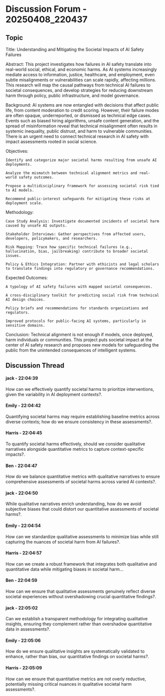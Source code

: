# Discussion Forum - 20250408_220437

## Topic

Title: Understanding and Mitigating the Societal Impacts of AI Safety Failures

Abstract:
This project investigates how failures in AI safety translate into real-world social, ethical, and economic harms. As AI systems increasingly mediate access to information, justice, healthcare, and employment, even subtle misalignments or vulnerabilities can scale rapidly, affecting millions. This research will map the causal pathways from technical AI failures to societal consequences, and develop strategies for reducing downstream harm through policy, public infrastructure, and model governance.

Background:
AI systems are now entangled with decisions that affect public life, from content moderation to credit scoring. However, their failure modes are often opaque, underreported, or dismissed as technical edge cases. Events such as biased hiring algorithms, unsafe content generation, and the spread of misinformation reveal that technical misalignment often results in systemic inequality, public distrust, and harm to vulnerable communities. There is an urgent need to connect technical research in AI safety with impact assessments rooted in social science.

Objectives:

    Identify and categorize major societal harms resulting from unsafe AI deployments.

    Analyze the mismatch between technical alignment metrics and real-world safety outcomes.

    Propose a multidisciplinary framework for assessing societal risk tied to AI models.

    Recommend public-interest safeguards for mitigating these risks at deployment scale.

Methodology:

    Case Study Analysis: Investigate documented incidents of societal harm caused by unsafe AI outputs.

    Stakeholder Interviews: Gather perspectives from affected users, developers, policymakers, and researchers.

    Risk Mapping: Trace how specific technical failures (e.g., hallucination, bias, jailbreaking) contribute to broader societal issues.

    Policy & Ethics Integration: Partner with ethicists and legal scholars to translate findings into regulatory or governance recommendations.

Expected Outcomes:

    A typology of AI safety failures with mapped societal consequences.

    A cross-disciplinary toolkit for predicting social risk from technical AI design choices.

    Policy briefs and recommendations for standards organizations and regulators.

    Improved protocols for public-facing AI systems, particularly in sensitive domains.

Conclusion:
Technical alignment is not enough if models, once deployed, harm individuals or communities. This project puts societal impact at the center of AI safety research and proposes new models for safeguarding the public from the unintended consequences of intelligent systems.

## Discussion Thread

#### jack - 22:04:39

How can we effectively quantify societal harms to prioritize interventions, given the variability in AI deployment contexts?.

#### Emily - 22:04:42

Quantifying societal harms may require establishing baseline metrics across diverse contexts; how do we ensure consistency in these assessments?.

#### Harris - 22:04:45

To quantify societal harms effectively, should we consider qualitative narratives alongside quantitative metrics to capture context-specific impacts?.

#### Ben - 22:04:47

How do we balance quantitative metrics with qualitative narratives to ensure comprehensive assessments of societal harms across varied AI contexts?.

#### jack - 22:04:50

While qualitative narratives enrich understanding, how do we avoid subjective biases that could distort our quantitative assessments of societal harms?.

#### Emily - 22:04:54

How can we standardize qualitative assessments to minimize bias while still capturing the nuances of societal harm from AI failures?.

#### Harris - 22:04:57

How can we create a robust framework that integrates both qualitative and quantitative data while mitigating biases in societal harm...

#### Ben - 22:04:59

How can we ensure that qualitative assessments genuinely reflect diverse societal experiences without overshadowing crucial quantitative findings?.

#### jack - 22:05:02

Can we establish a transparent methodology for integrating qualitative insights, ensuring they complement rather than overshadow quantitative data in assessments?.

#### Emily - 22:05:06

How do we ensure qualitative insights are systematically validated to enhance, rather than bias, our quantitative findings on societal harms?.

#### Harris - 22:05:09

How can we ensure that quantitative metrics are not overly reductive, potentially missing critical nuances in qualitative societal harm assessments?.

